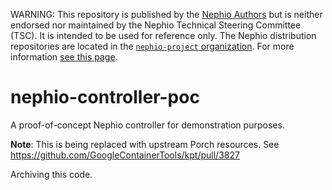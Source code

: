 WARNING: This repository is published by the [Nephio Authors](https://nephio.org/) but is
neither endorsed nor maintained by the Nephio Technical Steering Committee (TSC). It is intended
to be used for reference only. The Nephio distribution repositories are located in the
[`nephio-project` organization](https://github.com/nephio-project). For more information
[see this page](https://nephio.org/experimental).

# nephio-controller-poc
A proof-of-concept Nephio controller for demonstration purposes.

**Note**: This is being replaced with upstream Porch resources.
See https://github.com/GoogleContainerTools/kpt/pull/3827

Archiving this code.
